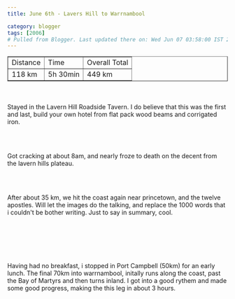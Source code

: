 ```yaml
---
title: June 6th - Lavers Hill to Warrnambool

category: blogger
tags: [2006]
# Pulled from Blogger. Last updated there on: Wed Jun 07 03:58:00 IST 2006
---
```

<TABLE BORDER="1"><TR><TD>Distance</TD><TD>Time</TD><TD>Overall Total</TD></TR><TR><TD>118 km</TD><TD>5h 30min</TD><TD>449 km</TD></TR></Table><br /><br />Stayed in the Lavern Hill Roadside Tavern. I do believe that this was the first and last, build your own hotel from flat pack wood beams and corrigated iron.<br /><br /><a onblur="try {parent.deselectBloggerImageGracefully();} catch(e) {}" href="http://photos1.blogger.com/blogger/916/2956/1600/IMG_0696.jpg"><img style="display:block; margin:0px auto 10px; text-align:center;cursor:pointer; cursor:hand;" src="http://photos1.blogger.com/blogger/916/2956/320/IMG_0696.jpg" border="0" alt="" /></a><br /><br />Got cracking at about 8am, and nearly froze to death on the decent from the lavern hills plateau.<br /><br /><a onblur="try {parent.deselectBloggerImageGracefully();} catch(e) {}" href="http://photos1.blogger.com/blogger/916/2956/1600/IMG_0700.jpg"><img style="display:block; margin:0px auto 10px; text-align:center;cursor:pointer; cursor:hand;" src="http://photos1.blogger.com/blogger/916/2956/320/IMG_0700.jpg" border="0" alt="" /></a><br /><br />After about 35 km, we hit the coast again near princetown, and the twelve apostles. Will let the images do the talking, and replace the 1000 words that i couldn't be bother writing. Just to say in summary, cool.<br /><br /><a onblur="try {parent.deselectBloggerImageGracefully();} catch(e) {}" href="http://photos1.blogger.com/blogger/916/2956/1600/IMG_0706.jpg"><img style="display:block; margin:0px auto 10px; text-align:center;cursor:pointer; cursor:hand;" src="http://photos1.blogger.com/blogger/916/2956/320/IMG_0706.jpg" border="0" alt="" /></a><br /><br /><a onblur="try {parent.deselectBloggerImageGracefully();} catch(e) {}" href="http://photos1.blogger.com/blogger/916/2956/1600/IMG_0710.jpg"><img style="display:block; margin:0px auto 10px; text-align:center;cursor:pointer; cursor:hand;" src="http://photos1.blogger.com/blogger/916/2956/320/IMG_0710.jpg" border="0" alt="" /></a><br /><br />Having had no breakfast, i stopped in Port Campbell (50km) for an early lunch. The final 70km into warrnambool, initally runs along the coast, past the Bay of Martyrs and then turns inland. I got into a good rythem and made some good progress, making the this leg in about 3 hours.<br /><br /><a onblur="try {parent.deselectBloggerImageGracefully();} catch(e) {}" href="http://photos1.blogger.com/blogger/916/2956/1600/IMG_0732.jpg"><img style="display:block; margin:0px auto 10px; text-align:center;cursor:pointer; cursor:hand;" src="http://photos1.blogger.com/blogger/916/2956/320/IMG_0732.jpg" border="0" alt="" /></a>
